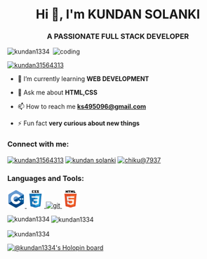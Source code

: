 <h1 align="center">Hi 👋, I'm KUNDAN SOLANKI</h1>
<h3 align="center">A PASSIONATE FULL STACK DEVELOPER</h3>
<img align="right" alt="coding" width="400" src="https://media.chatterblock.com/cache/e5/98/e598d08e294befee3a0f9945aa651a3c.png">

<p align="left"> <img src="https://komarev.com/ghpvc/?username=kundan1334&label=Profile%20views&color=0e75b6&style=flat" alt="kundan1334" /> </p>



<p align="left"> <a href="https://twitter.com/kundan31564313" target="blank"><img src="https://img.shields.io/twitter/follow/kundan31564313?logo=twitter&style=for-the-badge" alt="kundan31564313" /></a> </p>

- 🌱 I’m currently learning **WEB DEVELOPMENT**

- 💬 Ask me about **HTML,CSS**

- 📫 How to reach me **ks495096@gmail.com**

- ⚡ Fun fact **very curious about new things**

<h3 align="left">Connect with me:</h3>
<p align="left">
<a href="https://twitter.com/kundan31564313" target="blank"><img align="center" src="https://raw.githubusercontent.com/rahuldkjain/github-profile-readme-generator/master/src/images/icons/Social/twitter.svg" alt="kundan31564313" height="30" width="40" /></a>
<a href="https://linkedin.com/in/kundan solanki" target="blank"><img align="center" src="https://raw.githubusercontent.com/rahuldkjain/github-profile-readme-generator/master/src/images/icons/Social/linked-in-alt.svg" alt="kundan solanki" height="30" width="40" /></a>
<a href="https://instagram.com/chiku@7937" target="blank"><img align="center" src="https://raw.githubusercontent.com/rahuldkjain/github-profile-readme-generator/master/src/images/icons/Social/instagram.svg" alt="chiku@7937" height="30" width="40" /></a>
  
 
</p>


<h3 align="left">Languages and Tools:</h3>
<p align="left"> <a href="https://www.w3schools.com/cpp/" target="_blank" rel="noreferrer"> <img src="https://raw.githubusercontent.com/devicons/devicon/master/icons/cplusplus/cplusplus-original.svg" alt="cplusplus" width="40" height="40"/> </a> <a href="https://www.w3schools.com/css/" target="_blank" rel="noreferrer"> <img src="https://raw.githubusercontent.com/devicons/devicon/master/icons/css3/css3-original-wordmark.svg" alt="css3" width="40" height="40"/> </a> <a href="https://git-scm.com/" target="_blank" rel="noreferrer"> <img src="https://www.vectorlogo.zone/logos/git-scm/git-scm-icon.svg" alt="git" width="40" height="40"/> </a> <a href="https://www.w3.org/html/" target="_blank" rel="noreferrer"> <img src="https://raw.githubusercontent.com/devicons/devicon/master/icons/html5/html5-original-wordmark.svg" alt="html5" width="40" height="40"/> </a> </p>

<p><img align="left" src="https://github-readme-stats.vercel.app/api/top-langs?username=kundan1334&show_icons=true&locale=en&layout=compact" alt="kundan1334" /></p>

<p>&nbsp;<img align="center" src="https://github-readme-stats.vercel.app/api?username=kundan1334&show_icons=true&locale=en" alt="kundan1334" /></p>

<p><img align="center" src="https://github-readme-streak-stats.herokuapp.com/?user=kundan1334&" alt="kundan1334" /></p>

[![@kundan1334's Holopin board](https://holopin.me/kundan1334)](https://holopin.io/@kundan1334)


